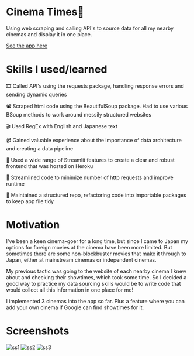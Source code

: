 # Cinema Times🍿
Using web scraping and calling API's to source data for all my nearby cinemas and display it in one place.

[See the app here]()

# Skills I used/learned

🎞️ Called API's using the requests package, handling response errors and sending dynamic queries

📽️ Scraped html code using the BeautifulSoup package. Had to use various BSoup methods to work around messily structured websites

🎬 Used RegEx with English and Japanese text

📹 Gained valuable experience about the importance of data architecture and creating a data pipeline 

🎦 Used a wide range of Streamlit features to create a clear and robust frontend that was hosted on Heroku

🎥 Streamlined code to minimize number of http requests and improve runtime

📸 Maintained a structured repo, refactoring code into importable packages to keep app file tidy

# Motivation

I've been a keen cinema-goer for a long time, but since I came to Japan my options for foreign movies at the cinema have been more limited. But sometimes there are some non-blockbuster movies that make it through to Japan, either at mainstream cinemas or independent cinemas. 

My previous tactic was going to the website of each nearby cinema I knew about and checking their showtimes, which took some time. So I decided a good way to practice my data sourcing skills would be to write code that would collect all this information in one place for me! 

I implemented 3 cinemas into the app so far. Plus a feature where you can add your own cinema if Google can find showtimes for it. 

# Screenshots


![ss1](https://user-images.githubusercontent.com/97390056/168751961-e762f467-7946-4001-9e6d-02a2349224c9.PNG)
![ss2](https://user-images.githubusercontent.com/97390056/168751956-ab1f3e70-ef99-4a7c-8b54-068385ec857d.PNG)
![ss3](https://user-images.githubusercontent.com/97390056/168751954-b4607184-e053-46a5-8ce8-448f2daf2939.PNG)
